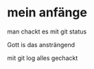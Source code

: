# mein anfänge 

man chackt es mit git status 

Gott is das ansträngend 

mit git log alles gechackt 